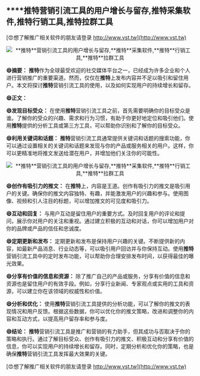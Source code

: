 ## ****推特**营销引流工具的用户增长与留存,**推特**采集软件,**推特**行销工具,**推特**拉群工具**

[😍想了解推广相关软件的朋友请登录 http://www.vst.tw](http://www.vst.tw)

 <center><img src="https://vst.tw/MP4/tuiguang/png/2.png" alt="**推特**营销引流工具的用户增长与留存,**推特**采集软件,**推特**行销工具,**推特**拉群工具"></center>

**😄摘要：**
**推特**作为全球最受欢迎的社交媒体平台之一，已经成为许多企业和个人进行营销推广的重要渠道。然而，仅仅在**推特**上发布内容并不足以吸引和留住用户。本文将探讨**推特**营销引流工具的使用，以及如何实现用户的持续增长和留存。

**😄正文：**

**😄发现目标受众：**
在使用**推特**营销引流工具之前，首先需要明确你的目标受众是谁。了解你的受众的兴趣、需求和行为习惯，有助于你更好地定位和吸引他们。使用**推特**提供的分析工具或第三方工具，可以帮助你识别和了解你的目标受众。

**😄利用关键词和话题：**
**推特**营销引流工具通常提供关键词和话题的搜索功能，你可以通过设置相关的关键词和话题来发现与你的产品或服务相关的用户。这样，你可以更精准地将推文发送给潜在用户，并增加他们关注你的可能性。

 <center><img src="https://vst.tw/MP4/tuiguang/png/8.png" alt="**推特**营销引流工具的用户增长与留存,**推特**采集软件,**推特**行销工具,**推特**拉群工具"></center>

**😄创作有吸引力的推文：**
在**推特**上，内容是王道。创作有吸引力的推文是吸引用户的关键。确保你的推文内容独特、有趣，并能激发用户的兴趣和参与。使用图像、视频和引人注目的标题，可以增加推文的可见度和吸引力。

**😄互动和回复：**
与用户互动是留住用户的重要方式。及时回复用户的评论和提问，展示你对用户的关注和重视。通过建立积极的互动和对话，你可以增加用户对你的品牌或产品的信任和忠诚度。

**😄定期更新和发布：**
定期更新和发布是保持用户兴趣的关键。不断提供新的内容，如最新产品消息、行业动态等，可以吸引用户回访并与你保持互动。使用**推特**营销引流工具中的定时发布功能，可以帮助你合理安排发布时间，以获得最佳的曝光效果。

**😄分享有价值的信息和资源：**
除了推广自己的产品或服务，分享有价值的信息和资源也是留住用户的有效手段。例如，分享行业新闻、专家观点或实用的工具和资源，可以建立你在该领域的权威性和价值。

**😄分析和优化：**
使用**推特**营销引流工具提供的分析功能，可以了解你的推文的表现情况和用户反馈。根据这些数据，你可以优化你的推文策略，改进和调整你的内容和互动方式，以提高用户留存率和参与度。

**😄结论：**
**推特**营销引流工具是推广和营销的有力助手，但其成功与否取决于你的策略和执行。通过了解目标受众、创作有吸引力的推文、积极互动和分享有价值的信息，你可以实现用户的持续增长和留存。同时，定期分析和优化你的策略，也是确保**推特**营销引流工具发挥最大效果的关键。

[😍想了解推广相关软件的朋友请登录 http://www.vst.tw](http://www.vst.tw)



